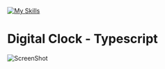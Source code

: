 [![My Skills](https://skillicons.dev/icons?i=ts)](https://skillicons.dev)

# Digital Clock - Typescript

![ScreenShot](https://github.com/CallMeHeda/OneDayOneProject/assets/72311243/e7c8b6e4-cc58-4e9b-b47b-db4795552e89)
